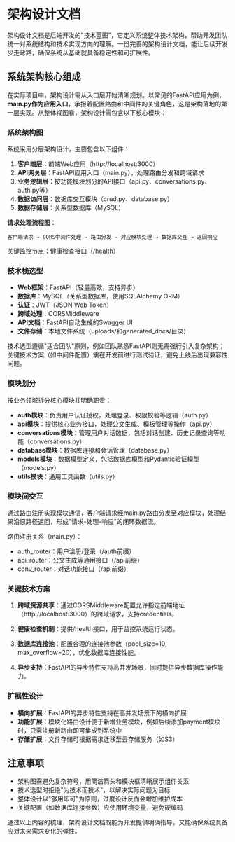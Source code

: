 # 架构设计文档

架构设计文档是后端开发的"技术蓝图"，它定义系统整体技术架构，帮助开发团队统一对系统结构和技术实现方向的理解。一份完善的架构设计文档，能让后续开发少走弯路，确保系统从基础就具备稳定性和可扩展性。

## 系统架构核心组成

在实际项目中，架构设计需从入口层开始清晰规划。以常见的FastAPI应用为例，**main.py作为应用入口**，承担着配置路由和中间件的关键角色，这是架构落地的第一层实现。从整体视图看，架构设计需包含以下核心模块：

### 系统架构图

系统采用分层架构设计，主要包含以下组件：

1. **客户端层**：前端Web应用（http://localhost:3000）
2. **API网关层**：FastAPI应用入口（main.py），处理路由分发和跨域请求
3. **业务逻辑层**：按功能模块划分的API接口（api.py、conversations.py、auth.py等）
4. **数据访问层**：数据库交互模块（crud.py、database.py）
5. **数据存储层**：关系型数据库（MySQL）

**请求处理流程图**：
```
客户端请求 → CORS中间件处理 → 路由分发 → 对应模块处理 → 数据库交互 → 返回响应
```

关键监控节点：健康检查接口（/health）

### 技术栈选型

- **Web框架**：FastAPI（轻量高效，支持异步）
- **数据库**：MySQL（关系型数据库，使用SQLAlchemy ORM）
- **认证**：JWT（JSON Web Token）
- **跨域处理**：CORSMiddleware
- **API文档**：FastAPI自动生成的Swagger UI
- **文件存储**：本地文件系统（uploads/和generated_docs/目录）

技术选型遵循"适合团队"原则，例如团队熟悉FastAPI则无需强行引入复杂架构；关键技术方案（如中间件配置）需在开发前进行测试验证，避免上线后出现兼容性问题。

### 模块划分

按业务领域拆分核心模块并明确职责：

- **auth模块**：负责用户认证授权，处理登录、权限校验等逻辑（auth.py）
- **api模块**：提供核心业务接口，处理公文生成、模板管理等操作（api.py）
- **conversations模块**：管理用户对话数据，包括对话创建、历史记录查询等功能（conversations.py）
- **database模块**：数据库连接和会话管理（database.py）
- **models模块**：数据模型定义，包括数据库模型和Pydantic验证模型（models.py）
- **utils模块**：通用工具函数（utils.py）

### 模块间交互

通过路由注册实现模块通信，客户端请求经main.py路由分发至对应模块，处理结果沿原路径返回，形成"请求-处理-响应"的闭环数据流。

路由注册关系（main.py）：
- auth_router：用户注册/登录（/auth前缀）
- api_router：公文生成等通用接口（/api前缀）
- conv_router：对话功能接口（/api前缀）

### 关键技术方案

1. **跨域资源共享**：通过CORSMiddleware配置允许指定前端地址（http://localhost:3000）的跨域请求，支持credentials。

2. **健康检查机制**：提供/health接口，用于监控系统运行状态。

3. **数据库连接池**：配置合理的连接池参数（pool_size=10, max_overflow=20），优化数据库连接性能。

4. **异步支持**：FastAPI的异步特性支持高并发场景，同时提供异步数据库操作能力。

### 扩展性设计

- **横向扩展**：FastAPI的异步特性支持在高并发场景下的横向扩展
- **功能扩展**：模块化路由设计便于新增业务模块，例如后续添加payment模块时，只需注册新路由即可集成到系统中
- **存储扩展**：文件存储可根据需求迁移至云存储服务（如S3）

## 注意事项

- 架构图需避免复杂符号，用简洁箭头和模块框清晰展示组件关系
- 技术选型时拒绝"为技术而技术"，以解决实际问题为目标
- 整体设计以"够用即可"为原则，过度设计反而会增加维护成本
- 关键配置（如数据库连接参数）应使用环境变量，避免硬编码

通过以上内容的梳理，架构设计文档既能为开发提供明确指导，又能确保系统具备应对未来需求变化的弹性。